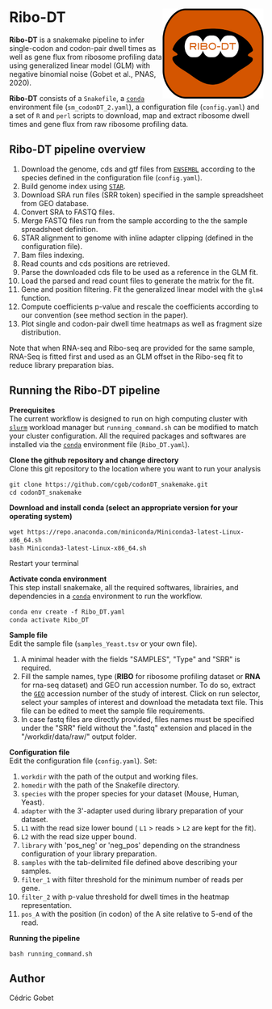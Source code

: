 # Ribo-DT <img src="logo.png" width="200" align="right" />

**Ribo-DT** is a snakemake pipeline to infer single-codon and codon-pair dwell times as well as gene flux from ribosome profiling data using generalized linear model (GLM) with negative binomial noise (Gobet et al., PNAS, 2020).

**Ribo-DT** consists of a `Snakefile`, a [`conda`](https://conda.io/docs/) environment file (`sm_codonDT_2.yaml`), a configuration file (`config.yaml`) and a set of `R` and `perl` scripts to download, map and extract ribosome dwell times and gene flux from raw ribosome profiling data.


## Ribo-DT pipeline overview

1. Download the genome, cds and gtf files from [`ENSEMBL`](https://www.ensembl.org/index.html) according to the species defined in the configuration file (`config.yaml`).  
2. Build genome index using [`STAR`](https://github.com/alexdobin/STAR).
3. Download SRA run files (SRR token) specified in the sample spreadsheet from GEO database.
4. Convert SRA to FASTQ files.
5. Merge FASTQ files run from the sample according to the the sample spreadsheet definition.
6. STAR alignment to genome with inline adapter clipping (defined in the configuration file).
7. Bam files indexing.
8. Read counts and cds positions are retrieved.
9. Parse the downloaded cds file to be used as a reference in the GLM fit.
10. Load the parsed and read count files to generate the matrix for the fit.
11. Gene and position filtering. Fit the generalized linear model with the `glm4` function.
12. Compute coefficients p-value and rescale the coefficients according to our convention (see method section in the paper).
13. Plot single and codon-pair dwell time heatmaps as well as fragment size distribution.

Note that when RNA-seq and Ribo-seq are provided for the same sample, RNA-Seq is fitted first and used as an GLM offset in the Ribo-seq fit to reduce library preparation bias. 

## Running the Ribo-DT pipeline

**Prerequisites**  
The current workflow is designed to run on high computing cluster with [`slurm`](https://slurm.schedmd.com/) workload manager but `running_command.sh` can be modified to match your cluster configuration. All the required packages and softwares are installed via the [`conda`](https://conda.io/docs/) environment file (`Ribo_DT.yaml`).

**Clone the github repository and change directory**  
Clone this git repository to the location where you want to run your analysis 
```
git clone https://github.com/cgob/codonDT_snakemake.git
cd codonDT_snakemake
```
**Download and install conda (select an appropriate version for your operating system)**
```
wget https://repo.anaconda.com/miniconda/Miniconda3-latest-Linux-x86_64.sh
bash Miniconda3-latest-Linux-x86_64.sh
```
Restart your terminal

**Activate conda environment**  
This step install snakemake, all the required softwares, librairies, and dependencies in a [`conda`](https://conda.io/docs/) environment to run the workflow.
```
conda env create -f Ribo_DT.yaml
conda activate Ribo_DT
```
**Sample file**  
Edit the sample file (`samples_Yeast.tsv` or your own file).  
1. A minimal header with the fields "SAMPLES", "Type" and "SRR" is required.  
2. Fill the sample names, type (**RIBO** for ribosome profiling dataset or **RNA** for rna-seq dataset) and GEO run accession number. To do so, extract the [`GEO`](https://www.ncbi.nlm.nih.gov/geo/) accession number of the study of interest. Click on run selector, select your samples of interest and download the metadata text file. This file can be edited to meet the sample file requirements.
3. In case fastq files are directly provided, files names must be specified under the "SRR" field without the ".fastq" extension and placed in the "/workdir/data/raw/" output folder.

**Configuration file**  
Edit the configuration file (`config.yaml`). Set: 
1. `workdir` with the path of the output and working files.  
2. `homedir` with the path of the Snakefile directory.  
3. `species` with the proper species for your dataset (Mouse, Human, Yeast).  
4. `adapter` with the 3'-adapter used during library preparation of your dataset.
5. `L1` with the read size lower bound ( `L1` > reads > `L2` are kept for the fit).  
6. `L2` with the read size upper bound.  
7. `library` with 'pos_neg' or 'neg_pos' depending on the strandness configuration of your library preparation.  
8. `samples` with the tab-delimited file defined above describing your samples.
9. `filter_1` with filter threshold for the minimum number of reads per gene.
10. `filter_2` with p-value threshold for dwell times in the heatmap representation.
11. `pos_A` with the position (in codon) of the A site relative to 5-end of the read.


**Running the pipeline**
```
bash running_command.sh
```
## Author
Cédric Gobet
